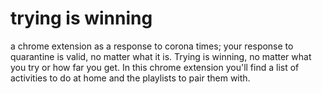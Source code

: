 # trying is winning

a chrome extension as a response to corona times; your response to quarantine is valid, no matter what it is. Trying is winning, no matter what you try or how far you get. In this chrome extension you'll find a list of activities to do at home and the playlists to pair them with.
